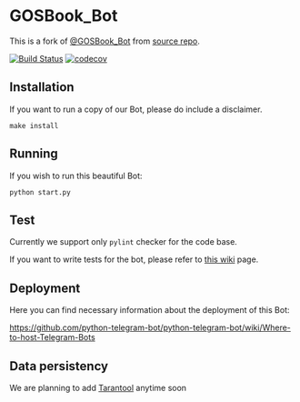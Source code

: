 # GOSBook_Bot

This is a fork of [@GOSBook\_Bot](https://t.me/GOSBook_Bot) from [source repo](https://github.com/DidenkoAndre/GOSBook_Bot).

[![Build Status](https://travis-ci.org/opomuc/GOSBook_Bot.svg?branch=master)](https://travis-ci.org/opomuc/GOSBook_Bot)
[![codecov](https://codecov.io/gh/opomuc/GOSBook_Bot/branch/master/graph/badge.svg)](https://codecov.io/gh/opomuc/GOSBook_Bot)

## Installation

If you want to run a copy of our Bot, please do include a disclaimer.
```
make install
```

## Running

If you wish to run this beautiful Bot:
```
python start.py
```

## Test

Currently we support only `pylint` checker for the code base.

If you want to write tests for the bot, please refer to [this wiki](https://github.com/python-telegram-bot/python-telegram-bot/wiki/Writing-Tests) page.

## Deployment

Here you can find necessary information about the deployment of this Bot:

https://github.com/python-telegram-bot/python-telegram-bot/wiki/Where-to-host-Telegram-Bots


## Data persistency

We are planning to add [Tarantool](https://github.com/tarantool) anytime soon
